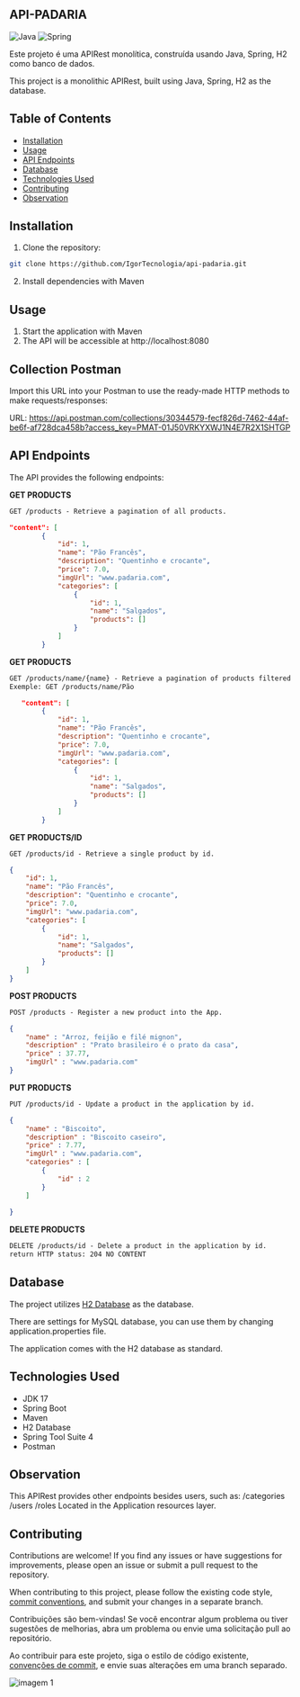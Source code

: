 ## API-PADARIA

![Java](https://img.shields.io/badge/java-%23ED8B00.svg?style=for-the-badge&logo=openjdk&logoColor=white)
![Spring](https://img.shields.io/badge/spring-%236DB33F.svg?style=for-the-badge&logo=spring&logoColor=white)

Este projeto é uma APIRest monolítica, construída usando Java, Spring, H2 como banco de dados.

This project is a monolithic APIRest, built using Java, Spring, H2 as the database.

## Table of Contents

- [Installation](#installation)
- [Usage](#usage)
- [API Endpoints](#api-endpoints)
- [Database](#database)
- [Technologies Used](#technologies-used)
- [Contributing](#contributing)
- [Observation](#observation)

## Installation

1. Clone the repository:

```bash
git clone https://github.com/IgorTecnologia/api-padaria.git
```

2. Install dependencies with Maven

## Usage

1. Start the application with Maven
2. The API will be accessible at http://localhost:8080

## Collection Postman

Import this URL into your Postman to use the ready-made HTTP methods to make requests/responses:

URL: https://api.postman.com/collections/30344579-fecf826d-7462-44af-be6f-af728dca458b?access_key=PMAT-01J50VRKYXWJ1N4E7R2X1SHTGP

## API Endpoints
The API provides the following endpoints:

**GET PRODUCTS**
```markdown
GET /products - Retrieve a pagination of all products.
```
```json
"content": [
        {
            "id": 1,
            "name": "Pão Francês",
            "description": "Quentinho e crocante",
            "price": 7.0,
            "imgUrl": "www.padaria.com",
            "categories": [
                {
                    "id": 1,
                    "name": "Salgados",
                    "products": []
                }
            ]
        }
```
**GET PRODUCTS**
```markdown
GET /products/name/{name} - Retrieve a pagination of products filtered by name.
Exemple: GET /products/name/Pão
```
```json
   "content": [
        {
            "id": 1,
            "name": "Pão Francês",
            "description": "Quentinho e crocante",
            "price": 7.0,
            "imgUrl": "www.padaria.com",
            "categories": [
                {
                    "id": 1,
                    "name": "Salgados",
                    "products": []
                }
            ]
        }
```
**GET PRODUCTS/ID**
```markdown
GET /products/id - Retrieve a single product by id.
```

```json
{
    "id": 1,
    "name": "Pão Francês",
    "description": "Quentinho e crocante",
    "price": 7.0,
    "imgUrl": "www.padaria.com",
    "categories": [
        {
            "id": 1,
            "name": "Salgados",
            "products": []
        }
    ]
}
```

**POST PRODUCTS**
```markdown
POST /products - Register a new product into the App.
```
```json
{
    "name" : "Arroz, feijão e filé mignon",
    "description" : "Prato brasileiro é o prato da casa",
    "price" : 37.77,
    "imgUrl" : "www.padaria.com"
}
```
**PUT PRODUCTS**
```markdown
PUT /products/id - Update a product in the application by id.
```
```json
{
    "name" : "Biscoito",
    "description" : "Biscoito caseiro",
    "price" : 7.77,
    "imgUrl" : "www.padaria.com",
    "categories" : [
        {
            "id" : 2
        }
    ]
    
}
```
**DELETE PRODUCTS**
```markdown
DELETE /products/id - Delete a product in the application by id.
return HTTP status: 204 NO CONTENT

```
## Database
The project utilizes [H2 Database](https://www.h2database.com/html/tutorial.html) as the database.

There are settings for MySQL database, you can use them by changing application.properties file.

The application comes with the H2 database as standard.

## Technologies Used

- JDK 17
- Spring Boot
- Maven
- H2 Database
- Spring Tool Suite 4
- Postman

## Observation
This APIRest provides other endpoints besides users, such as:
/categories
/users
/roles
Located in the Application resources layer.

## Contributing

Contributions are welcome! If you find any issues or have suggestions for improvements, please open an issue or submit a pull request to the repository.

When contributing to this project, please follow the existing code style, [commit conventions](https://www.conventionalcommits.org/en/v1.0.0/), and submit your changes in a separate branch.

Contribuições são bem-vindas! Se você encontrar algum problema ou tiver sugestões de melhorias, abra um problema ou envie uma solicitação pull ao repositório.

Ao contribuir para este projeto, siga o estilo de código existente, [convenções de commit](https://medium.com/linkapi-solutions/conventional-commits-pattern-3778d1a1e657), e envie suas alterações em uma branch separado.

![imagem 1](https://i.pinimg.com/736x/cc/e9/d6/cce9d662d61d7f77c0bc15bbf1bed55f.jpg)
